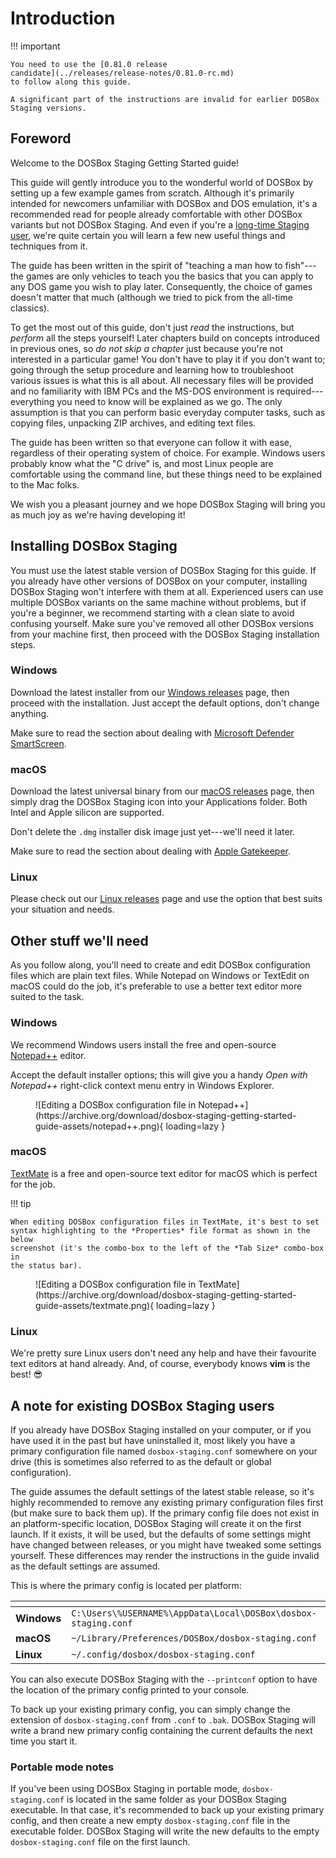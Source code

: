 # Introduction

!!! important 

    You need to use the [0.81.0 release
    candidate](../releases/release-notes/0.81.0-rc.md)
    to follow along this guide.

    A significant part of the instructions are invalid for earlier DOSBox
    Staging versions.


## Foreword

Welcome to the DOSBox Staging Getting Started guide!

This guide will gently introduce you to the wonderful world of DOSBox by
setting up a few example games from scratch. Although it's primarily intended
for newcomers unfamiliar with DOSBox and DOS emulation, it's a
recommended read for people already comfortable with other DOSBox variants but
not DOSBox Staging. And even if you're a [long-time Staging
user](#a-note-for-existing-dosbox-staging-users), we're quite certain you will
learn a few new useful things and techniques from it.

The guide has been written in the spirit of "teaching a man how to fish"---the
games are only vehicles to teach you the basics that you can apply to any DOS
game you wish to play later. Consequently, the choice of games doesn't matter
that much (although we tried to pick from the all-time classics).

To get the most out of this guide, don't just *read* the instructions, but
*perform* all the steps yourself! Later chapters build on concepts introduced
in previous ones, so *do not skip a chapter* just because you're not
interested in a particular game! You don't have to play it if you don't want
to; going through the setup procedure and learning how to troubleshoot various
issues is what this is all about. All necessary files will be provided and no
familiarity with IBM PCs and the MS-DOS environment is required---everything
you need to know will be explained as we go. The only assumption is that you
can perform basic everyday computer tasks, such as copying files, unpacking
ZIP archives, and editing text files.

The guide has been written so that everyone can follow it with ease,
regardless of their operating system of choice. For example. Windows users
probably know what the "C drive" is, and most Linux people are comfortable
using the command line, but these things need to be explained to the Mac
folks.

We wish you a pleasant journey and we hope DOSBox Staging will bring you as
much joy as we're having developing it!


## Installing DOSBox Staging

You must use the latest stable version of DOSBox Staging for this guide. If
you already have other versions of DOSBox on your computer, installing DOSBox
Staging won't interfere with them at all. Experienced users can use multiple
DOSBox variants on the same machine without problems, but if you're a
beginner, we recommend starting with a clean slate to avoid confusing
yourself. Make sure you've removed all other DOSBox versions from your machine
first, then proceed with the DOSBox Staging installation steps.

<h3>Windows</h3>

Download the latest installer from our [Windows
releases](../releases/windows.md) page, then proceed with the installation.
Just accept the default options, don't change anything.

Make sure to read the section about dealing with [Microsoft Defender SmartScreen](../releases/windows.md#microsoft-defender-smartscreen).

<h3>macOS</h3>

Download the latest universal binary from our [macOS
releases](../releases/macos.md) page, then simply drag the DOSBox Staging
icon into your Applications folder. Both Intel and Apple silicon are
supported.

Don't delete the `.dmg` installer disk image just yet---we'll need it later.

Make sure to read the section about dealing with [Apple Gatekeeper](../releases/macos.md#apple-gatekeeper).


<h3>Linux</h3>

Please check out our [Linux releases](../releases/linux.md) page and use
the option that best suits your situation and needs.


## Other stuff we'll need

As you follow along, you'll need to create and edit DOSBox configuration files
which are plain text files. While Notepad on Windows or TextEdit on macOS
could do the job, it's preferable to use a better text editor more suited to
the task.


<h3>Windows</h3>

We recommend Windows users install the free and open-source
[Notepad++](https://notepad-plus-plus.org/) editor.

Accept the default installer options; this will give you a handy *Open with
Notepad++* right-click context menu entry in Windows Explorer.

<figure markdown>
  ![Editing a DOSBox configuration file in Notepad++](https://archive.org/download/dosbox-staging-getting-started-guide-assets/notepad++.png){ loading=lazy }
</figure>


<h3>macOS</h3>

[TextMate](https://macromates.com/) is a free and open-source text editor
for macOS which is perfect for the job.

!!! tip

    When editing DOSBox configuration files in TextMate, it's best to set
    syntax highlighting to the *Properties* file format as shown in the below
    screenshot (it's the combo-box to the left of the *Tab Size* combo-box in
    the status bar).

<figure markdown>
  ![Editing a DOSBox configuration file in TextMate](https://archive.org/download/dosbox-staging-getting-started-guide-assets/textmate.png){ loading=lazy }
</figure>


<h3>Linux</h3>

We're pretty sure Linux users don't need any help and have their favourite
text editors at hand already. And, of course, everybody knows **vim** is the
best! :sunglasses:


## A note for existing DOSBox Staging users

If you already have DOSBox Staging installed on your computer, or if you have
used it in the past but have uninstalled it, most likely you have a primary
configuration file named `dosbox-staging.conf` somewhere on your drive (this
is sometimes also referred to as the default or global configuration).

The guide assumes the default settings of the latest stable release, so it's
highly recommended to remove any existing primary configuration files first
(but make sure to back them up). If the primary config file does not exist in
an platform-specific location, DOSBox Staging will create it on the first
launch. If it exists, it will be used, but the defaults of some settings might
have changed between releases, or you might have tweaked some settings
yourself. These differences may render the instructions in the guide invalid
as the default settings are assumed.

This is where the primary config is located per platform:

<div class="compact" markdown>

| <!-- --> | <!-- -->
|----------|----------
| **Windows**  | `C:\Users\%USERNAME%\AppData\Local\DOSBox\dosbox-staging.conf`
| **macOS**    | `~/Library/Preferences/DOSBox/dosbox-staging.conf`
| **Linux**    | `~/.config/dosbox/dosbox-staging.conf`

</div>

You can also execute DOSBox Staging with the `--printconf` option to have the
location of the primary config printed to your console.

To back up your existing primary config, you can simply change the extension
of `dosbox-staging.conf` from `.conf` to `.bak`. DOSBox Staging will write a
brand new primary config containing the current defaults the next time you
start it.

### Portable mode notes

If you've been using DOSBox Staging in portable mode, `dosbox-staging.conf` is
located in the same folder as your DOSBox Staging executable. In that case,
it's recommended to back up your existing primary config, and then create a
new empty `dosbox-staging.conf` file in the executable folder. DOSBox Staging
will write the new defaults to the empty `dosbox-staging.conf` file on the
first launch.
